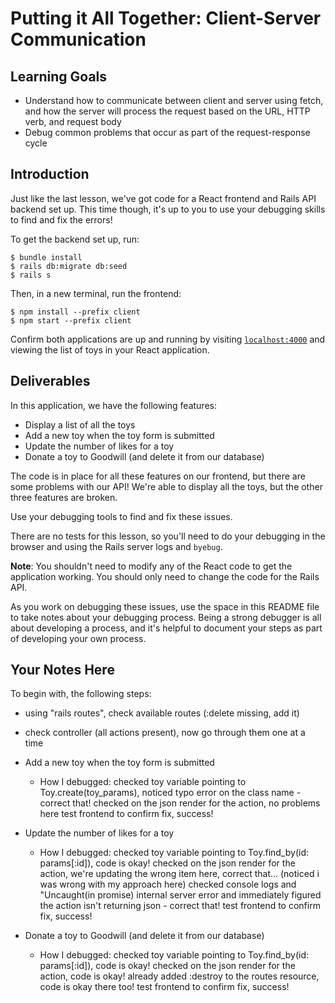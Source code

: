 # Putting it All Together: Client-Server Communication

## Learning Goals

- Understand how to communicate between client and server using fetch, and how
  the server will process the request based on the URL, HTTP verb, and request
  body
- Debug common problems that occur as part of the request-response cycle

## Introduction

Just like the last lesson, we've got code for a React frontend and Rails API
backend set up. This time though, it's up to you to use your debugging skills to
find and fix the errors!

To get the backend set up, run:

```console
$ bundle install
$ rails db:migrate db:seed
$ rails s
```

Then, in a new terminal, run the frontend:

```console
$ npm install --prefix client
$ npm start --prefix client
```

Confirm both applications are up and running by visiting
[`localhost:4000`](http://localhost:4000) and viewing the list of toys in your
React application.

## Deliverables

In this application, we have the following features:

- Display a list of all the toys
- Add a new toy when the toy form is submitted
- Update the number of likes for a toy
- Donate a toy to Goodwill (and delete it from our database)

The code is in place for all these features on our frontend, but there are some
problems with our API! We're able to display all the toys, but the other three
features are broken.

Use your debugging tools to find and fix these issues.

There are no tests for this lesson, so you'll need to do your debugging in the
browser and using the Rails server logs and `byebug`.

**Note**: You shouldn't need to modify any of the React code to get the
application working. You should only need to change the code for the Rails API.

As you work on debugging these issues, use the space in this README file to take
notes about your debugging process. Being a strong debugger is all about
developing a process, and it's helpful to document your steps as part of
developing your own process.

## Your Notes Here

To begin with, the following steps:
  - using "rails routes", check available routes (:delete missing, add it)
  - check controller (all actions present), now go through them one at a time

- Add a new toy when the toy form is submitted

  - How I debugged:
  checked toy variable pointing to Toy.create(toy_params), noticed typo error on the class name - correct that!
  checked on the json render for the action, no problems here
  test frontend to confirm fix, success!

- Update the number of likes for a toy

  - How I debugged:
  checked toy variable pointing to Toy.find_by(id: params[:id]), code is okay!
  checked on the json render for the action, we're updating the wrong item here, correct that... (noticed i was wrong with my approach here)
  checked console logs and "Uncaught(in promise) internal server error and immediately figured the action isn't returning json - correct that!
  test frontend to confirm fix, success!

- Donate a toy to Goodwill (and delete it from our database)

  - How I debugged:
  checked toy variable pointing to Toy.find_by(id: params[:id]), code is okay!
  checked on the json render for the action, code is okay!
  already added :destroy to the routes resource, code is okay there too!
  test frontend to confirm fix, success!
